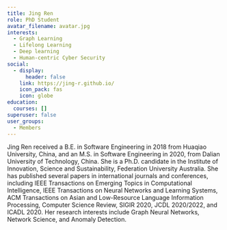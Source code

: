 ```yaml
---
title: Jing Ren
role: PhD Student
avatar_filename: avatar.jpg
interests:
  - Graph Learning
  - Lifelong Learning
  - Deep learning
  - Human-centric Cyber Security
social:
  - display:
      header: false
    link: https://jing-r.github.io/
    icon_pack: fas
    icon: globe
education:
  courses: []
superuser: false
user_groups:
  - Members
---
```

Jing Ren received a B.E. in Software Engineering in 2018 from Huaqiao University, China, and an M.S. in Software Engineering in 2020, from Dalian University of Technology, China. She is a Ph.D. candidate in the Institute of Innovation, Science and Sustainability, Federation University Australia. She has published several papers in international journals and conferences, including IEEE Transactions on Emerging Topics in Computational Intelligence, IEEE Transactions on Neural Networks and Learning Systems, ACM Transactions on Asian and Low-Resource Language Information Processing, Computer Science Review, SIGIR 2020, JCDL 2020/2022, and ICADL 2020. Her research interests include Graph Neural Networks, Network Science, and Anomaly Detection.